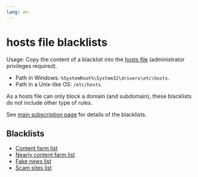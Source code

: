 ```yaml
---
lang: en
---
```

hosts file blacklists
=====================

Usage: Copy the content of a blacklist into the [hosts file](https://en.wikipedia.org/wiki/Hosts_(file)) (administrator privileges required).
- Path in Windows: `%SystemRoot%\System32\drivers\etc\hosts`.
- Path in a Unix-like OS: `/etc/hosts`.

As a hosts file can only block a domain (and subdomain), these blacklists do not include other type of rules.

See [main subscription page](./subscriptions) for details of the blacklists.

## Blacklists
* [Content farm list](../files/blocklist-hosts/content-farms.txt)
* [Nearly content farm list](../files/blocklist-hosts/nearly-content-farms.txt)
* [Fake news list](../files/blocklist-hosts/fake-news.txt)
* [Scam sites list](../files/blocklist-hosts/scam-sites.txt)
